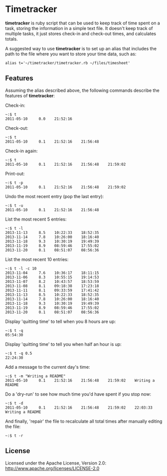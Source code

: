Timetracker
===========

**timetracker** is ruby script that can be used to keep track of time spent on a task, storing the information in a simple text file.  It doesn't keep track of multiple tasks, it just stores check-in and check-out times, and calculates totals.

A suggested way to use **timetracker** is to set up an alias that includes the path to the file where you want to store your time data, such as:

    alias t='~/timetracker/timetracker.rb ~/files/timesheet'

Features
--------

Assuming the alias described above, the following commands describe the features of **timetracker**:

Check-in:

    ~:$ t
    2011-05-10     0.0    21:52:16

Check-out:

    ~:$ t
    2011-05-10     0.1    21:52:16    21:56:48

Check-in again:

    ~:$ t
    2011-05-10     0.1    21:52:16    21:56:48    21:59:02

Print-out:

    ~:$ t -p
    2011-05-10     0.1    21:52:16    21:56:48    21:59:02

Undo the most recent entry (pop the last entry):

    ~:$ t -u
    2011-05-10     0.1    21:52:16    21:56:48

List the most recent 5 entries:

    ~:$ t -l
    2013-11-13     8.5    10:22:33    18:52:35
    2013-11-14     7.8    10:26:00    18:16:40
    2013-11-18     9.3    10:30:19    19:49:39
    2013-11-19     8.9    08:59:46    17:55:02
    2013-11-20     0.1    08:51:07    08:56:36

List the most recent 10 entries:

    ~:$ t -l -c 10
    2013-11-04     7.6    10:36:17    18:11:15
    2013-11-06     8.3    10:55:15    19:14:53
    2013-11-07     8.2    10:43:57    18:53:59
    2013-11-08     8.1    09:18:38    17:23:18
    2013-11-11     8.1    09:33:59    17:41:42
    2013-11-13     8.5    10:22:33    18:52:35
    2013-11-14     7.8    10:26:00    18:16:40
    2013-11-18     9.3    10:30:19    19:49:39
    2013-11-19     8.9    08:59:46    17:55:02
    2013-11-20     0.1    08:51:07    08:56:36

Display 'quitting time' to tell when you 8 hours are up:

    ~:$ t -q
    05:54:30

Display 'quitting time' to tell you when half an hour is up:

    ~:$ t -q 0.5
    22:24:30

Add a message to the current day's time:

    ~:$ t -m "Writing a README"
    2011-05-10     0.1    21:52:16    21:56:48    21:59:02    Writing a README

Do a 'dry-run' to see how much time you'd have spent if you stop now:

    ~:$ t -d
    2011-05-10     0.1    21:52:16    21:56:48    21:59:02    22:03:33    Writing a README

And finally, 'repair' the file to recalculate all total times after manually editing the file:

    ~:$ t -r
    
License
--------
Licensed under the Apache License, Version 2.0: http://www.apache.org/licenses/LICENSE-2.0

